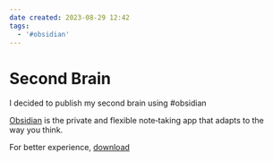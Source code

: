 ```yaml
---
date created: 2023-08-29 12:42
tags:
  - '#obsidian'
---
```


# Second Brain

I decided to publish my second brain using #obsidian

[Obsidian](https://obsidian.md) is the private and flexible note‑taking app that adapts to the way you think.

For better experience, [download](https://obsidian.md/download)
